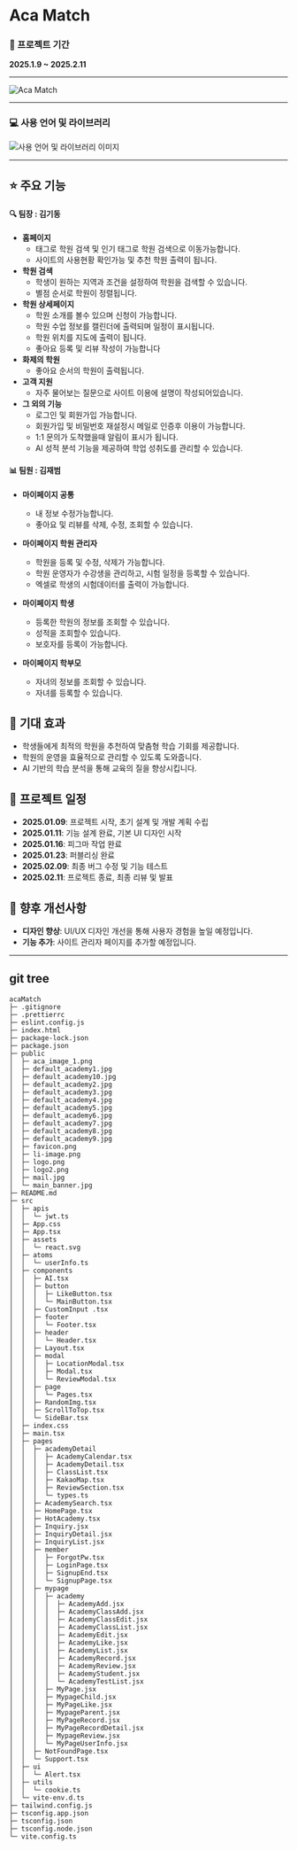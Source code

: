 # Aca Match

### 📅 프로젝트 기간

**2025.1.9 ~ 2025.2.11**

---

![Aca Match](./public/logo2.png)

---

### 💻 **사용 언어 및 라이브러리**

![사용 언어 및 라이브러리 이미지](./public/li-image.png)

---

## ⭐ 주요 기능

#### 🔍 **팀장 : 김기동**

- **홈페이지**
  - 태그로 학원 검색 및 인기 태그로 학원 검색으로 이동가능합니다.
  - 사이트의 사용현황 확인가능 및 추천 학원 출력이 됩니다.
- **학원 검색**
  - 학생이 원하는 지역과 조건을 설정하여 학원을 검색할 수 있습니다.
  - 별점 순서로 학원이 정렬됩니다.
- **학원 상세페이지**
  - 학원 소개를 볼수 있으며 신청이 가능합니다.
  - 학원 수업 정보를 캘린더에 출력되며 일정이 표시됩니다.
  - 학원 위치를 지도에 출력이 됩니다.
  - 좋아요 등록 및 리뷰 작성이 가능합니다
- **화제의 학원**
  - 좋아요 순서의 학원이 출력됩니다.
- **고객 지원**
  - 자주 물어보는 질문으로 사이트 이용에 설명이 작성되어있습니다.
- **그 외의 기능**
  - 로그인 및 회원가입 가능합니다.
  - 회원가입 및 비밀번호 재설정시 메일로 인증후 이용이 가능합니다.
  - 1:1 문의가 도착했을때 알림이 표시가 됩니다.
  - AI 성적 분석 기능을 제공하여 학업 성취도를 관리할 수 있습니다.

#### 📊 **팀원 : 김재범**

- **마이페이지 공통**

  - 내 정보 수정가능합니다.
  - 좋아요 및 리뷰를 삭제, 수정, 조회할 수 있습니다.

- **마이페이지 학원 관리자**

  - 학원을 등록 및 수정, 삭제가 가능합니다.
  - 학원 운영자가 수강생을 관리하고, 시험 일정을 등록할 수 있습니다.
  - 엑셀로 학생의 시험데이터를 출력이 가능합니다.

- **마이페이지 학생**
  - 등록한 학원의 정보를 조회할 수 있습니다.
  - 성적을 조회할수 있습니다.
  - 보호자를 등록이 가능합니다.
- **마이페이지 학부모**
  - 자녀의 정보를 조회할 수 있습니다.
  - 자녀를 등록할 수 있습니다.

## 🚀 기대 효과

- 학생들에게 최적의 학원을 추천하여 맞춤형 학습 기회를 제공합니다.
- 학원의 운영을 효율적으로 관리할 수 있도록 도와줍니다.
- AI 기반의 학습 분석을 통해 교육의 질을 향상시킵니다.

## 📅 프로젝트 일정

- **2025.01.09**: 프로젝트 시작, 초기 설계 및 개발 계획 수립
- **2025.01.11**: 기능 설계 완료, 기본 UI 디자인 시작
- **2025.01.16**: 피그마 작업 완료
- **2025.01.23**: 퍼블리싱 완료
- **2025.02.09**: 최종 버그 수정 및 기능 테스트
- **2025.02.11**: 프로젝트 종료, 최종 리뷰 및 발표

## 🎯 향후 개선사항

- **디자인 향상**: UI/UX 디자인 개선을 통해 사용자 경험을 높일 예정입니다.
- **기능 추가**: 사이트 관리자 페이지를 추가할 예정입니다.

---

## git tree

```
acaMatch
├─ .gitignore
├─ .prettierrc
├─ eslint.config.js
├─ index.html
├─ package-lock.json
├─ package.json
├─ public
│  ├─ aca_image_1.png
│  ├─ default_academy1.jpg
│  ├─ default_academy10.jpg
│  ├─ default_academy2.jpg
│  ├─ default_academy3.jpg
│  ├─ default_academy4.jpg
│  ├─ default_academy5.jpg
│  ├─ default_academy6.jpg
│  ├─ default_academy7.jpg
│  ├─ default_academy8.jpg
│  ├─ default_academy9.jpg
│  ├─ favicon.png
│  ├─ li-image.png
│  ├─ logo.png
│  ├─ logo2.png
│  ├─ mail.jpg
│  └─ main_banner.jpg
├─ README.md
├─ src
│  ├─ apis
│  │  └─ jwt.ts
│  ├─ App.css
│  ├─ App.tsx
│  ├─ assets
│  │  └─ react.svg
│  ├─ atoms
│  │  └─ userInfo.ts
│  ├─ components
│  │  ├─ AI.tsx
│  │  ├─ button
│  │  │  ├─ LikeButton.tsx
│  │  │  └─ MainButton.tsx
│  │  ├─ CustomInput .tsx
│  │  ├─ footer
│  │  │  └─ Footer.tsx
│  │  ├─ header
│  │  │  └─ Header.tsx
│  │  ├─ Layout.tsx
│  │  ├─ modal
│  │  │  ├─ LocationModal.tsx
│  │  │  ├─ Modal.tsx
│  │  │  └─ ReviewModal.tsx
│  │  ├─ page
│  │  │  └─ Pages.tsx
│  │  ├─ RandomImg.tsx
│  │  ├─ ScrollToTop.tsx
│  │  └─ SideBar.tsx
│  ├─ index.css
│  ├─ main.tsx
│  ├─ pages
│  │  ├─ academyDetail
│  │  │  ├─ AcademyCalendar.tsx
│  │  │  ├─ AcademyDetail.tsx
│  │  │  ├─ ClassList.tsx
│  │  │  ├─ KakaoMap.tsx
│  │  │  ├─ ReviewSection.tsx
│  │  │  └─ types.ts
│  │  ├─ AcademySearch.tsx
│  │  ├─ HomePage.tsx
│  │  ├─ HotAcademy.tsx
│  │  ├─ Inquiry.jsx
│  │  ├─ InquiryDetail.jsx
│  │  ├─ InquiryList.jsx
│  │  ├─ member
│  │  │  ├─ ForgotPw.tsx
│  │  │  ├─ LoginPage.tsx
│  │  │  ├─ SignupEnd.tsx
│  │  │  └─ SignupPage.tsx
│  │  ├─ mypage
│  │  │  ├─ academy
│  │  │  │  ├─ AcademyAdd.jsx
│  │  │  │  ├─ AcademyClassAdd.jsx
│  │  │  │  ├─ AcademyClassEdit.jsx
│  │  │  │  ├─ AcademyClassList.jsx
│  │  │  │  ├─ AcademyEdit.jsx
│  │  │  │  ├─ AcademyLike.jsx
│  │  │  │  ├─ AcademyList.jsx
│  │  │  │  ├─ AcademyRecord.jsx
│  │  │  │  ├─ AcademyReview.jsx
│  │  │  │  ├─ AcademyStudent.jsx
│  │  │  │  └─ AcademyTestList.jsx
│  │  │  ├─ MyPage.jsx
│  │  │  ├─ MypageChild.jsx
│  │  │  ├─ MyPageLike.jsx
│  │  │  ├─ MypageParent.jsx
│  │  │  ├─ MyPageRecord.jsx
│  │  │  ├─ MyPageRecordDetail.jsx
│  │  │  ├─ MypageReview.jsx
│  │  │  └─ MyPageUserInfo.jsx
│  │  ├─ NotFoundPage.tsx
│  │  └─ Support.tsx
│  ├─ ui
│  │  └─ Alert.tsx
│  ├─ utils
│  │  └─ cookie.ts
│  └─ vite-env.d.ts
├─ tailwind.config.js
├─ tsconfig.app.json
├─ tsconfig.json
├─ tsconfig.node.json
└─ vite.config.ts

```
